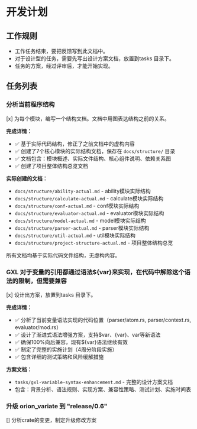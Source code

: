 # 开发计划

## 工作规则
- 工作任务结束，要把反馈写到此文档中。
- 对于设计型的任务，需要先写出设计方案文档，放置到tasks 目录下。
- 任务的方案，经过评审后，才能开始实现。


## 任务列表

### 分析当前程序结构
 [x] 为每个模块，编写一个结构文档。文档中用图表达结构之前的关系。

**完成详情：**
- ✅ 基于实际代码结构，修正了之前文档中的虚构内容
- ✅ 创建了7个核心模块的实际结构文档，保存在 `docs/structure/` 目录
- ✅ 文档包含：模块概述、实际文件结构、核心组件说明、依赖关系图
- ✅ 创建了项目整体结构总览文档

**实际创建的文档：**
- `docs/structure/ability-actual.md` - ability模块实际结构
- `docs/structure/calculate-actual.md` - calculate模块实际结构  
- `docs/structure/conf-actual.md` - conf模块实际结构
- `docs/structure/evaluator-actual.md` - evaluator模块实际结构
- `docs/structure/model-actual.md` - model模块实际结构
- `docs/structure/parser-actual.md` - parser模块实际结构
- `docs/structure/util-actual.md` - util模块实际结构
- `docs/structure/project-structure-actual.md` - 项目整体结构总览

所有文档均基于实际代码文件结构，无虚构内容。

### GXL 对于变量的引用都通过语法${var}来实现，在代码中解除这个语法的限制，但需要兼容
[x] 设计出方案，放置到tasks 目录下。

**完成详情：**
- ✅ 分析了当前变量语法实现的代码位置（parser/atom.rs, parser/context.rs, evaluator/mod.rs）
- ✅ 设计了渐进式语法增强方案，支持$var、{var}、var等新语法
- ✅ 确保100%向后兼容，现有${var}语法继续有效
- ✅ 制定了完整的实施计划（4周分阶段实施）
- ✅ 包含详细的测试策略和风险缓解措施

**方案文档：**
- `tasks/gxl-variable-syntax-enhancement.md` - 完整的设计方案文档
- 包含：背景分析、语法规则、实现方案、兼容性策略、测试计划、实施时间表


### 升级 orion_variate 到 "release/0.6"
[]  分析crate的变更，制定升级修改方案
